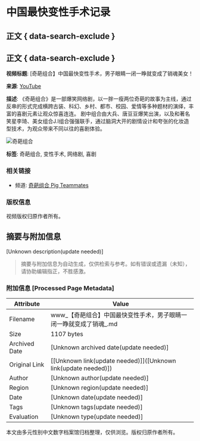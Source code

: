 # 中国最快变性手术记录

## 正文 { data-search-exclude }


## 正文 { data-search-exclude }
**视频标题**: [奇葩组合】中国最快变性手术，男子眼睛一闭一睁就变成了销魂美女！

**来源**: [YouTube](https://www.youtube.com/watch?v=FrG-McmRrgE)

**描述**: 《奇葩组合》是一部爆笑网络剧，以一胖一瘦两位奇葩的故事为主线，通过反串的形式完成横跨古装、科幻、乡村、都市、校园、爱情等多种题材的演绎，丰富的喜剧元素让观众惊喜连连。 剧中组合由大兵、唐豆豆爆笑出演，以及和著名笑星李琦、美女组合J.I组合强强联手，通过脑洞大开的剧情设计和夸张的化妆造型技术，为观众带来不同以往的喜剧体验。

![奇葩组合](https://i.ytimg.com/an/bz9H3qZPTyc61f5QP9HyDA/featured_channel.jpg?v=598d2587)

**标签**: 奇葩组合, 变性手术, 网络剧, 喜剧

### 相关链接
- 频道: [奇葩组合 Pig Teammates](https://www.youtube.com/channel/UCbz9H3qZPTyc61f5QP9HyDA)

### 版权信息
视频版权归原作者所有。
<!-- tcd_original_link https://www.youtube.com/watch?v=iFLWu5FwbmI -->


## 摘要与附加信息

<!-- tcd_abstract -->
[Unknown description(update needed)]
<!-- tcd_abstract_end -->

> 摘要与附加信息为自动生成，仅供检索与参考。如有错误或遗漏（未知），请协助编辑指正，不胜感激。

### 附加信息 [Processed Page Metadata]

| Attribute       | Value                                  |
|-----------------|----------------------------------------|
| Filename        | www_【奇葩组合】中国最快变性手术，男子眼睛一闭一睁就变成了销魂_.md                             |
| Size            | 1107 bytes                           |
| Archived Date   | [Unknown archived date(update needed)]                             |
| Original Link   | [[Unknown link(update needed)]]([Unknown link(update needed)])                       |
| Author          | [Unknown author(update needed)]                               |
| Region          | [Unknown region(update needed)]                               |
| Date            | [Unknown date(update needed)]                                 |
| Tags            | [Unknown tags(update needed)]                                 |
| Evaluation            | [Unknown type(update needed)]                                 |
<!-- tcd_table_end -->

本文由多元性别中文数字档案馆归档整理，仅供浏览。版权归原作者所有。
